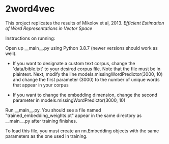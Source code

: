 
  

# 2word4vec

  

This project replicates the results of Mikolov et al, 2013. *Efficient Estimation of Word Representations in Vector Space*

  

Instructions on running:

  

Open up \_\_main\_\_.py  using Python 3.8.7 (newer versions should work as well).

  

  

- If you want to designate a custom text corpus, change the 'data/bible.txt' to your desired corpus file. Note that the file must be in plaintext. Next, modify the line models.missingWordPredictor(3000, 10) and change the first parameter (3000) to the number of unique words that appear in your corpus

  

  

- If you want to change the embedding dimension, change the second parameter in models.missingWordPredictor(3000, 10)

  

  

Run \_\_main\_\_.py. You should see a file named "trained_embedding_weights.pt" appear in the same directory as \_\_main\_\_.py after training finishes.

  

To load this file, you must create an nn.Embedding objects with the same parameters as the one used in training.